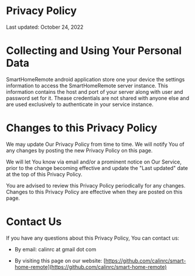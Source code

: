 # Privacy Policy

Last updated: October 24, 2022


# Collecting and Using Your Personal Data

SmartHomeRemote android application store one your device the settings information to access the SmartHomeRemote server instance.
This information contains the host and port of your server along with user and password set for it.
Thease credentials are not shared with anyone else and are used exclusively to authenticate in your service instance.


# Changes to this Privacy Policy

We may update Our Privacy Policy from time to time. We will notify You of any changes by posting the new Privacy Policy on this page.

We will let You know via email and/or a prominent notice on Our Service, prior to the change becoming effective and update the "Last updated" date at the top of this Privacy Policy.

You are advised to review this Privacy Policy periodically for any changes. Changes to this Privacy Policy are effective when they are posted on this page.

# Contact Us

If you have any questions about this Privacy Policy, You can contact us:


- By email: calinrc at gmail dot com


- By visiting this page on our website: [https://github.com/calinrc/smart-home-remote](https://github.com/calinrc/smart-home-remote)